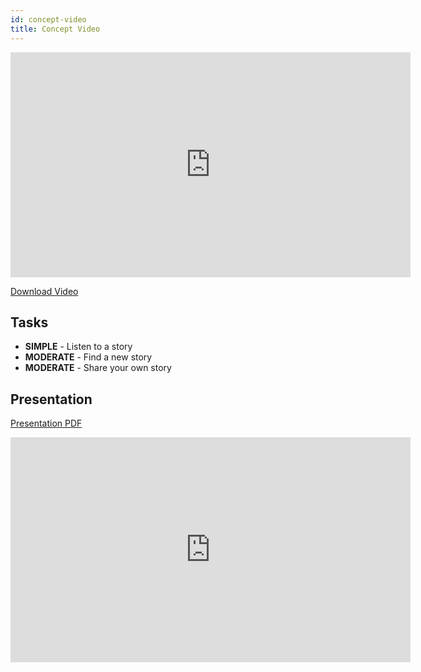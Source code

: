 ```yaml
---
id: concept-video
title: Concept Video
---
```


<iframe width="640" height="360" src="https://www.youtube.com/embed/cvilv2km4kE" frameborder="0" allow="accelerometer; autoplay; clipboard-write; encrypted-media; gyroscope; picture-in-picture" allowfullscreen></iframe>

[Download Video](./assets/concept-video-compressed.mp4)

## Tasks

*  **SIMPLE** - Listen to a story
*  **MODERATE** - Find a new story
*  **MODERATE** - Share your own story

## Presentation

[Presentation PDF](./assets/Assignment-3-Concept-Video.pdf)

<iframe src="https://docs.google.com/presentation/d/e/2PACX-1vS71He-EQBzy0VoKtOQTxEnmK3J8wP7_3utUdRNa1HDXOh2ACf3iHFCkpAgR3Z8TVXGubrDthLbLil8/embed?start=false&loop=false&delayms=60000" frameborder="0" width="640" height="360" allowfullscreen="true" mozallowfullscreen="true" webkitallowfullscreen="true"></iframe>